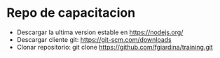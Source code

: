 # Repo de capacitacion

- Descargar la ultima version estable en https://nodejs.org/
- Descargar cliente git: https://git-scm.com/downloads
- Clonar repositorio: git clone https://github.com/fgiardina/training.git

